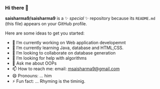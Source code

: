 ### Hi there 👋

**saisharma9/saisharma9** is a ✨ _special_ ✨ repository because its `README.md` (this file) appears on your GitHub profile.

Here are some ideas to get you started:

- 🔭 I’m currently working on Web application developemnt
- 🌱 I’m currently learning Java, database and HTML,CSS.
- 👯 I’m looking to collaborate on database generation
- 🤔 I’m looking for help with algorithms
- 💬 Ask me about OOPs
- 📫 How to reach me: email: msaisharma9@gmail.com
- 😄 Pronouns: ... him
- ⚡ Fun fact: ... Rhyming is the timinig.

